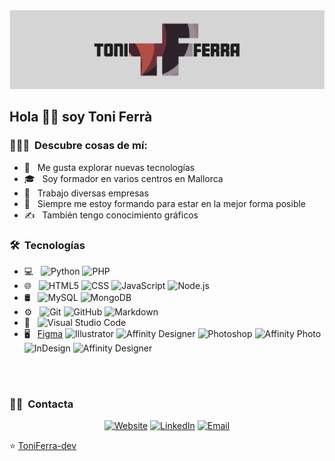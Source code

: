 <img src="./1531517570765.jpeg">

<h2> Hola 👋🏻 soy Toni Ferrà</h2>

<h3> 👨🏻‍💻 &nbsp;Descubre cosas de mí:</h3>

- 🤔 &nbsp; Me gusta explorar nuevas tecnologías
- 🎓 &nbsp; Soy formador en varios centros en Mallorca
- 💼 &nbsp; Trabajo diversas empresas
- 🌱 &nbsp; Siempre me estoy formando para estar en la mejor forma posible
- ✍️ &nbsp; También tengo conocimiento gráficos

<h3> 🛠 &nbsp;Tecnologías</h3>

- 💻 &nbsp;
  ![Python](https://img.shields.io/badge/-Python-333333?style=flat&logo=python)
  ![PHP](https://img.shields.io/badge/-PHP-333333?style=flat&logo=Php&logoColor=007396)
- 🌐 &nbsp;
  ![HTML5](https://img.shields.io/badge/-HTML5-333333?style=flat&logo=HTML5)
  ![CSS](https://img.shields.io/badge/-CSS-333333?style=flat&logo=CSS3&logoColor=1572B6)
  ![JavaScript](https://img.shields.io/badge/-JavaScript-333333?style=flat&logo=javascript)
  ![Node.js](https://img.shields.io/badge/-Node.js-333333?style=flat&logo=node.js)
- 🛢 &nbsp;
  ![MySQL](https://img.shields.io/badge/-MySQL-333333?style=flat&logo=mysql)
  ![MongoDB](https://img.shields.io/badge/-MongoDB-333333?style=flat&logo=mongodb)
- ⚙️ &nbsp;
  ![Git](https://img.shields.io/badge/-Git-333333?style=flat&logo=git)
  ![GitHub](https://img.shields.io/badge/-GitHub-333333?style=flat&logo=github)
  ![Markdown](https://img.shields.io/badge/-Markdown-333333?style=flat&logo=markdown)
- 🔧 &nbsp;
  ![Visual Studio Code](https://img.shields.io/badge/-Visual%20Studio%20Code-333333?style=flat&logo=visual-studio-code&logoColor=007ACC)
- 🖥 &nbsp;
  [Figma](https://img.shields.io/badge/-Figma-333333?style=flat&logo=figma)
  ![Illustrator](https://img.shields.io/badge/-Illustrator-333333?style=flat&logo=adobe-illustrator)
  ![Affinity Designer](https://img.shields.io/badge/-Affinty%20Designer-333333?logo=affinitydesigner)
  ![Photoshop](https://img.shields.io/badge/-Photoshop-333333?style=flat&logo=adobe-photoshop)
  ![Affinity Photo](https://img.shields.io/badge/-Affinty%20Photo-333333?logo=affinityphoto)
  ![InDesign](https://img.shields.io/badge/-InDesign-333333?style=flat&logo=adobe-indesign)
  ![Affinity Designer](https://img.shields.io/badge/-Affinty%20Designer-333333?logo=affinitydesigner)

<br/>


<br/>

<h3> 🤝🏻 &nbsp;Contacta </h3>

<p align="center">
<a href="https://www.toniferra.com/"><img alt="Website" src="https://img.shields.io/badge/Website-www.toniferra.com-blue?style=flat-square&logo=google-chrome"></a>
<a href="https://www.linkedin.com/in/toniferra/"><img alt="LinkedIn" src="https://img.shields.io/badge/LinkedIn-Toni Ferrà-blue?style=flat-square&logo=linkedin"></a>
<a href="mailto:info@toniferra.com"><img alt="Email" src="https://img.shields.io/badge/Email-info@toniferra.com-blue?style=flat-square&logo=gmail"></a>
</p>

⭐️ [ToniFerra-dev](https://github.com/toniferra-dev)
